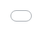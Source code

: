 ```yaml
---
marp: true
theme: buw
math: mathjax
---
```


<div class="title">
<h1>Interstellare Simulation</h1>
<h2>- ein Vielkörpersystem -</h2>
<h3>Dominik Schlothane</h3>
</div>

---

<!-- footer: "<div style='width: 20px;'></div><div class='foot'><span>Interstellare Simulation</span><span>Dominik Schlothane  |   16.05.2023<span/></div>" -->
<!-- paginate: true -->

## Das Ziel

- Interaktive echtzeit Simulation der Planeten im Sonnensystem
- Konkret:
    - Vielkörpersimulation mit Gravitationskraft
    - GUI:
        - Simulationsdaten darstellen
        - modifizierung der Simulationsparameter

---

<h1 style="font-size: 10rem; text-align: center; position: absolute; left: 50%; top: 50%; transform: translate(-50%, -50%)">Theorie</h1>

---

## Physik

- klassische Gravitation

$\vec{F_{ij}} = G\frac{m_im_j}{(\overline{\vec{r_j} - \vec{r_i}})^3}(\vec{r_j} - \vec{r_i})$

$\vec{a_{ij}} = G\frac{(\vec{r_j} - \vec{r_i})}{(\overline{\vec{r_j} - \vec{r_i}})^3}m_j$

$\vec{a_{i}} = \sum_{j\neq i} \vec{a_{ij}}$

---

## Numerik

- gesucht: $\vec{x_i}(t)\,\,\text{mit}\,\, \vec{a_i}(t) = \frac{d^2}{d_t^2}\vec{x_i}(t)$
- DGLs 1. Ordnung: $\vec{a_i}(t) = \frac{d}{d_t}\vec{v_i}(t),\,\, \vec{v_i}(t) = \frac{d}{d_t}\vec{x_i}(t)$
- Eulerverfahren:

$t_{n+1} = t_{n} + h$

$v(t_{n+1}) = v(t_n) + h\cdot a(t_{n})$

$x(t_{n+1}) = x(t_n) + h\cdot v(t_{n})$

---

<h1 style="font-size: 10rem; text-align: center; position: absolute; left: 50%; top: 50%; transform: translate(-50%, -50%)">Umsetzung</h1>

---

## Vorkennnisse

* Python geht bei echtzeit simulationen mit Grafik schnell in die Knie
* Simulation in Bytecode:
    * Meiste Erfahrung in Rust

* Grafik:
    * Meiste Erfahrung im Web (HTML + CSS + TypeScript)

---

## Kommunikation

<img src="Architektur.png" style="position: absolute; left: 0px; top: 70px; width: 1500px" />

---

<h1 style="font-size: 10rem; text-align: center; position: absolute; left: 50%; top: 50%; transform: translate(-50%, -50%)">Simulation</h1>

---

## Simulation - Struktur

```rust
use narlgebar::Vector3;

struct Body {
    mass: f64,
    pos: Vector3<f64>,
    vel: Vector3<f64>,
    acc: Vector3<f64>
};

struct Simulation {
    bodies: Vec<Body>,
    interaction_constant: f64
    time_scale: f64
};
```

---

## Simulation - Ablauf

<img src="simulation.png" style="position: absolute; top: 75px; left: 210px; height: 400px;"/>

---

## Simulation - time_step

```rust
impl Simulation {
    fn step(&mut self, h: f64) {
        for i in 0..self.bodies.len(){
            for k in i+1..self.bodies.len(){
                self.bodies[i].interact(&self.bodies[k]);
            }
        }
        for body in self.bodies{
            body.accelerate(h);
            body.movement(h);
        }
    }
}
```

---

<h1 style="font-size: 10rem; text-align: center; position: absolute; left: 50%; top: 50%; transform: translate(-50%, -50%)">Server</h1>

---

## Server - Aufbau

<img src="server.png" style="position: absolute; top: 190px; left: 15px; height: 170px;"/>

---

## Server - Endpoints

- GET /simulation: 
öffnet Verbindung, um SSE zu senden

+ POST /input {eventtype, event}:
    - Add: erzeuge neuen Body, `event = new Body`
    - Remove: entferne einen Body, `event = {index: index}`
    - Update: modifiziere eine Body, `event = {index: Body}`
    - Meta: modifiziere MetaData, `event = {time_scale, interaction_constant}`

---

<h1 style="font-size: 10rem; text-align: center; position: absolute; left: 50%; top: 50%; transform: translate(-50%, -50%)">GUI</h1>

---

<img src="GUIExample.png" style="position: absolute; top: 10px; left: 45px; height: 800px;"/>

---

<img src="GUIOverview.png" style="position: absolute; top: 10px; left: 120px; height: 800px;"/>

---

## GUI - SimulationGrafics

<img src="SimulationMenuExample.png" style="position: absolute; bottom: 40px; right: 40px; height: 250px;"/>

- Hört auf:
    - `simulation` SSE um aktuelle Position der Bodies zu zeichnen
    - `removed` SSE um Farben/Pfade der Bodies zu löschen
- Malt die aktuelle Position der Bodies
- Malt ihre zurückgelegten Pfade
- Steuert die Kamera

---

## GUI - MenuGrafics

- Sidebarmenus mit Slidern, um Simulation anzupassen
    - MetaData
    - BodyInfo des ausgewählten Bodies

---

## GUI - Loop

```typescript
const loop = (time: number) => {
  const delta = time - lastRender;
  if (delta >= 1000 / FPSTARGET) {
    updateFunctions.forEach((f) => f(delta));
    lastRender = time;
  }
  if (!end) window.requestAnimationFrame(loop);
};

const registerOnUpdate = (...onUpdate: ((delta: number) => any)[]) => {
  updateFunctions.push(...onUpdate);
};
```

---

## GUI - EventBUS

```ts

const eventTypes = ["togglePlay", "resetCam"] as const;
type Events = (typeof eventTypes)[number];
type EventDefinitions = {
  togglePlay: { play: boolean };
  resetCam: {};
};

const fireEvent = <K extends Events>(
  eventType: K,
  event: EventDefinitions[K]
) => {
  registeredFunctions[eventType].forEach((l) => l(event));
};
```

---

## GUI - Umlaufbahnen

- Speichere Regelmäßig Position
um die Flugbahn zu zeichnen
- Problem: 
    - ewige Datenspeicherung
    - Speicher läuft voll
    - Grafik stürzt ab
<img src="AufgrundVonLeistungNichtZeichenbareSchwankungenDerBahnen.png" style="position: absolute; bottom: 40px; right: 10px; height: 440px;"/>

---

## GUI - Pfad Optimisation

- Pollingrate proportional zum Radius
$\Rightarrow$ Weniger Datenpunkte für äußere Planeten, z.B. Neptun
- Pfade schließen, wenn er sich dem Anfang nähert
$\Rightarrow$ Gesamtmenge an Datenpunkten beschränkt
- Problem: Beschleunigter Drift nach rechts
$\Rightarrow$ Pfade lassen sich nur zu Beginn der Simulation schließen

---

## A Second Sun - The Aftermath

- zweite Sonne
- beide Sonnen, Merkur 
und Venus werden weg
geschleudert
- Mars, die Erde und der 
Mond umkreisen die 
zweite Sonne
- Jupiter stürzt ins Zentrum

<img src="IntroducedAnotherSunWith6e32kgMassItDestroyedEverything.png" style="position: absolute; bottom: 40px; right: 40px; height: 440px;"/>

---

<iframe src="PLATZHALTERFORURL" title="Running Simulation" style="z-index: 1000; position: absolute; left: 0px; top: 0px; height: 100%; width: 100%; border: none; "></iframe>
